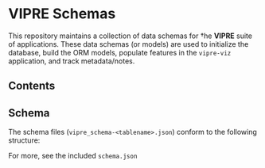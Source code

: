 # VIPRE Schemas

This repository maintains a collection of data schemas for †he **VIPRE** suite of applications. These data schemas (or models) are used to initialize the database, build the ORM models, populate features in the `vipre-viz` application, and track metadata/notes.

## Contents



## Schema

The schema files (`vipre_schema-<tablename>.json`) conform to the following structure:

For more, see the included `schema.json`



